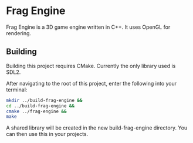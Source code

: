 Frag Engine
===========

Frag Engine is a 3D game engine written in C++. It uses OpenGL for rendering.

Building
--------

Building this project requires CMake. Currently the only library used is SDL2.

After navigating to the root of this project, enter the following into your
terminal:

```sh
mkdir ../build-frag-engine &&
cd ../build-frag-engine &&
cmake ../frag-engine &&
make
```

A shared library will be created in the new build-frag-engine directory. You can
then use this in your projects.